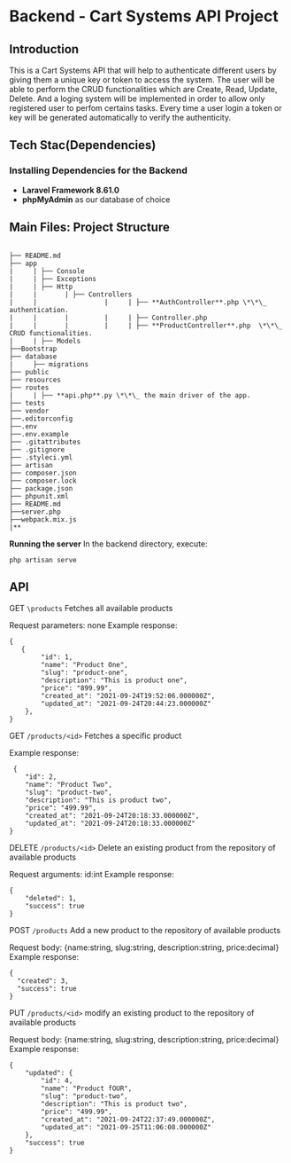 # Backend -  Cart Systems API Project

## Introduction
This is a Cart Systems API that will help to authenticate different users by giving them a unique key or token to access the system.
The user will be able to perform the CRUD functionalities which are Create, Read, Update, Delete.
And a loging system will be implemented in order to allow only registered user to perfom certains tasks.
Every time a user login a token or key will be generated automatically to verify the authenticity. 


## Tech Stac(Dependencies)

### Installing Dependencies for the Backend

- **Laravel Framework 8.61.0**
- **phpMyAdmin** as our database of choice

## Main Files: Project Structure
```

├── README.md
├── app
|     | ├── Console
|     | ├── Exceptions
|     | ├── Http
|     |       | ├── Controllers
|     |                 |     | ├── **AuthController**.php \*\*\_ authentication.
|     |       |         |     | ├── Controller.php
|     |       |         |     | ├── **ProductController**.php  \*\*\_ CRUD functionalities.
|     | ├── Models
├──Bootstrap 
├── database
|     ├── migrations
├── public
├── resources
├── routes
|     | ├── **api.php**.py \*\*\_ the main driver of the app.
├── tests
├── vendor
├──.editorconfig
├──.env
├──.env.example 
├── .gitattributes
├── .gitignore
├── .styleci.yml
├── artisan
├── composer.json
├── composer.lock
├── package.json
├── phpunit.xml
├── README.md
├──server.php
├──webpack.mix.js
|**
```

**Running the server**
In the backend directory, execute:

```
php artisan serve
```

## API

GET `\products` Fetches all available products

Request parameters: none
Example response:

```
{
   {
        "id": 1,
        "name": "Product One",
        "slug": "product-one",
        "description": "This is product one",
        "price": "899.99",
        "created_at": "2021-09-24T19:52:06.000000Z",
        "updated_at": "2021-09-24T20:44:23.000000Z"
    },
}
```

GET `/products/<id>` Fetches a specific product

Example response:

```
 {
    "id": 2,
    "name": "Product Two",
    "slug": "product-two",
    "description": "This is product two",
    "price": "499.99",
    "created_at": "2021-09-24T20:18:33.000000Z",
    "updated_at": "2021-09-24T20:18:33.000000Z"
}

```

DELETE `/products/<id>` Delete an existing product from the repository of available products

Request arguments: id:int
Example response:

```
{
    "deleted": 1,
    "success": true
}
```

POST `/products` Add a new product to the repository of available products

Request body: {name:string, slug:string, description:string, price:decimal}
Example response:

```
{
  "created": 3,
  "success": true
}

```

PUT `/products/<id>` modify an existing product to the repository of available products

Request body: {name:string, slug:string, description:string, price:decimal}
Example response:

```
{
    "updated": {
        "id": 4,
        "name": "Product fOUR",
        "slug": "product-two",
        "description": "This is product two",
        "price": "499.99",
        "created_at": "2021-09-24T22:37:49.000000Z",
        "updated_at": "2021-09-25T11:06:08.000000Z"
    },
    "success": true
}

```



